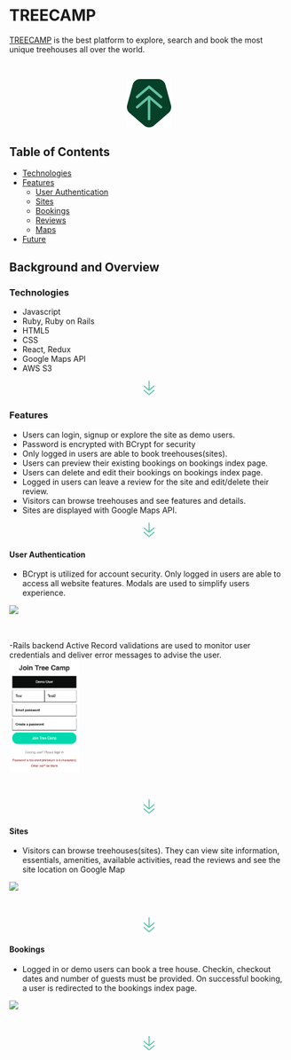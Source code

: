 # TREECAMP
[TREECAMP](https://tree-camp.herokuapp.com/#/ "TeeCamp Homepage") is the best platform to explore, search and book the most unique treehouses all over the world. 

<p>&nbsp;</p>
<div align="center">
  <a href="https://tree-camp.herokuapp.com/#/"><img width="80px" src="app/assets/images/tree_camp_logo.png"></a>
</div>

## Table of Contents 

- [Technologies](#technologies)
- [Features](#features)
  * [User Authentication](#user-authentication)
  * [Sites](#Sites)
  * [Bookings](#bookings)
  * [Reviews](#reviews)
  * [Maps](#maps)
- [Future](#future)

## Background and Overview
### Technologies
- Javascript
- Ruby, Ruby on Rails
- HTML5
- CSS
- React, Redux
- Google Maps API
- AWS S3

<div align="center">
  <a href="https://tree-camp.herokuapp.com/#/"><img width="20px" src="app/assets/images/arrow_down.png"></a>
</div>

### Features
- Users can login, signup or explore the site as demo users.
- Password is encrypted with BCrypt for security 
- Only logged in users are able to book treehouses(sites). 
- Users can preview their existing bookings on bookings index page.
- Users can delete and edit their bookings on bookings index page.
- Logged in users can leave a review for the site and edit/delete their review.
- Visitors can browse treehouses and see features and details.
- Sites are displayed with Google Maps API.

<div align="center">
  <a href="https://tree-camp.herokuapp.com/#/"><img width="20px" src="app/assets/images/arrow_down.png"></a>
</div>

#### User Authentication
- BCrypt is utilized for account security. Only logged in users are able to access all website features. Modals are used to simplify users experience.
<div>
  <img width="75%" src="readme/user_auth.gif">
</div>
<p>&nbsp;</p>
-Rails backend Active Record validations are used to monitor user credentials and deliver error messages to advise the user.
<div>
  <img width="25%" src="readme/user_auth_img.png">
</div>
<p>&nbsp;</p>
<div align="center">
  <a href="https://tree-camp.herokuapp.com/#/"><img width="20px" src="app/assets/images/arrow_down.png"></a>
</div>

#### Sites
- Visitors can browse treehouses(sites). They can view site information, essentials, amenities, available activities, read the reviews and see the site location on Google Map
<div>
  <img width="75%" src="readme/site.gif">
</div>
<p>&nbsp;</p>
<div align="center">
  <a href="https://tree-camp.herokuapp.com/#/"><img width="20px" src="app/assets/images/arrow_down.png"></a>
</div>

#### Bookings
- Logged in or demo users can book a tree house. Checkin, checkout dates and number of guests must be provided. On successful booking, a user is redirected to the bookings index page.
<div>
  <img width="75%" src="readme/booking2.gif">
</div>
<p>&nbsp;</p>
<div align="center">
  <a href="https://tree-camp.herokuapp.com/#/"><img width="20px" src="app/assets/images/arrow_down.png"></a>
</div>
